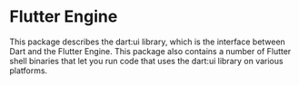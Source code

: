 # Flutter Engine

This package describes the dart:ui library, which is the interface between Dart
and the Flutter Engine. This package also contains a number of Flutter shell
binaries that let you run code that uses the dart:ui library on various
platforms.
